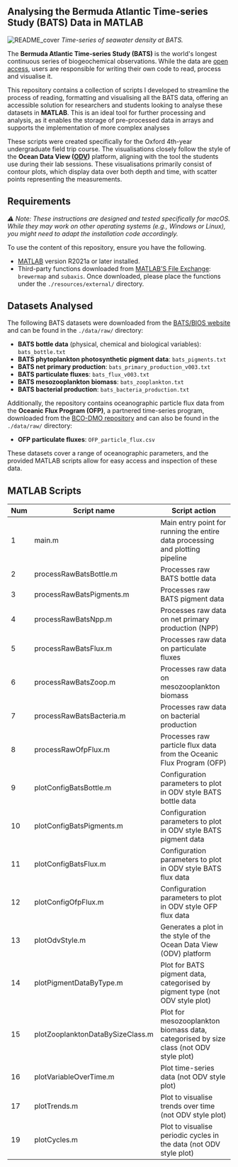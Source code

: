 ## Analysing the Bermuda Atlantic Time-series Study (BATS) Data in MATLAB

![README_cover](https://github.com/user-attachments/assets/6eaf1907-f037-4b2d-bf75-f439c3d95c6b)
*Time-series of seawater density at BATS.*

The **Bermuda Atlantic Time-series Study (BATS)** is the world's longest continuous series of biogeochemical observations. While the data are [open access](https://bios.asu.edu/bats/bats-data), users are responsible for writing their own code to read, process and visualise it.

This repository contains a collection of scripts I developed to streamline the process of reading, formatting and visualising all the BATS data, offering an accessible solution for researchers and students looking to analyse these datasets in **MATLAB**. This is an ideal tool for further processing and analysis, as it enables the storage of pre-processed data in arrays and supports the implementation of more complex analyses

These scripts were created specifically for the Oxford 4th-year undergraduate field trip course. The visualisations closely follow the style of the **Ocean Data View ([ODV](https://odv.awi.de))** platform, aligning with the tool the students use during their lab sessions. These visualisations primarily consist of contour plots, which display data over both depth and time, with scatter points representing the measurements.

## Requirements

*⚠️ Note: These instructions are designed and tested specifically for macOS. While they may work on other operating systems (e.g., Windows or Linux), you might need to adapt the installation code accordingly.*

To use the content of this repository, ensure you have the following.
- [MATLAB](https://mathworks.com/products/matlab.html) version R2021a or later installed.
- Third-party functions downloaded from [MATLAB'S File Exchange](https://mathworks.com/matlabcentral/fileexchange/): `brewermap` and `subaxis`. Once downloaded, please place the functions under the `./resources/external/` directory.

## Datasets Analysed

The following BATS datasets were downloaded from the [BATS/BIOS website](https://bios.asu.edu/bats/bats-data) and can be found in the `./data/raw/` directory:

- **BATS bottle data** (physical, chemical and biological variables): `bats_bottle.txt`
- **BATS phytoplankton photosynthetic pigment data**: `bats_pigments.txt`
- **BATS net primary production**: `bats_primary_production_v003.txt`
- **BATS particulate fluxes**: `bats_flux_v003.txt`
- **BATS mesozooplankton biomass**: `bats_zooplankton.txt` 
- **BATS bacterial production**: `bats_bacteria_production.txt`

Additionally, the repository contains oceanographic particle flux data from the **Oceanic Flux Program (OFP)**, a partnered time-series program, downloaded from the [BCO-DMO repository](https://www.bco-dmo.org/dataset/704722) and can also be found in the `./data/raw/` directory:
- **OFP particulate fluxes**: `OFP_particle_flux.csv`

These datasets cover a range of oceanographic parameters, and the provided MATLAB scripts allow for easy access and inspection of these data.

## MATLAB Scripts

| Num | Script name               | Script action                                 |
|----|----------------------------|-----------------------------------------------
| 1   | main.m                    | Main entry point for running the entire data processing and plotting pipeline                                             |
| 2   | processRawBatsBottle.m    | Processes raw BATS bottle data     |
| 3   | processRawBatsPigments.m  | Processes raw BATS pigment data    |
| 4   | processRawBatsNpp.m       | Processes raw data on net primary production (NPP)    |
| 5   | processRawBatsFlux.m      | Processes raw data on particulate fluxes    |
| 6   | processRawBatsZoop.m      | Processes raw data on mesozooplankton biomass    |
| 7   | processRawBatsBacteria.m  | Processes raw data on bacterial production    |
| 8   | processRawOfpFlux.m       | Processes raw particle flux data from the Oceanic Flux Program (OFP)    |
| 9   | plotConfigBatsBottle.m    | Configuration parameters to plot in ODV style BATS bottle data    |
| 10  | plotConfigBatsPigments.m  | Configuration parameters to plot in ODV style BATS pigment data    |
| 11  | plotConfigBatsFlux.m      | Configuration parameters to plot in ODV style BATS flux data    |
| 12  | plotConfigOfpFlux.m       | Configuration parameters to plot in ODV style OFP flux data    |
| 13  | plotOdvStyle.m            | Generates a plot in the style of the Ocean Data View (ODV) platform    |
| 14  | plotPigmentDataByType.m   | Plot for BATS pigment data, categorised by pigment type (not ODV style plot)   |
| 15  | plotZooplanktonDataBySizeClass.m    | Plot for mesozooplankton biomass data, categorised by size class (not ODV style plot)    |
| 16  | plotVariableOverTime.m    | Plot time-series data (not ODV style plot)   |
| 17  | plotTrends.m              | Plot to visualise trends over time (not ODV style plot)    |
| 19  | plotCycles.m              | Plot to visualise periodic cycles in the data  (not ODV style plot)  |